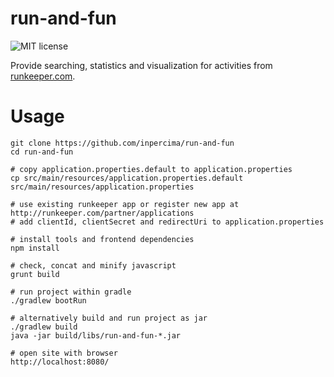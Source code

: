 # run-and-fun

![MIT license](https://img.shields.io/github/license/mashape/apistatus.svg)

Provide searching, statistics and visualization for activities from [runkeeper.com](http://runkeeper.com).

# Usage

    git clone https://github.com/inpercima/run-and-fun
    cd run-and-fun

    # copy application.properties.default to application.properties
    cp src/main/resources/application.properties.default src/main/resources/application.properties

    # use existing runkeeper app or register new app at http://runkeeper.com/partner/applications
    # add clientId, clientSecret and redirectUri to application.properties

    # install tools and frontend dependencies
    npm install

    # check, concat and minify javascript
    grunt build

    # run project within gradle
    ./gradlew bootRun

    # alternatively build and run project as jar
    ./gradlew build
    java -jar build/libs/run-and-fun-*.jar

    # open site with browser
    http://localhost:8080/


